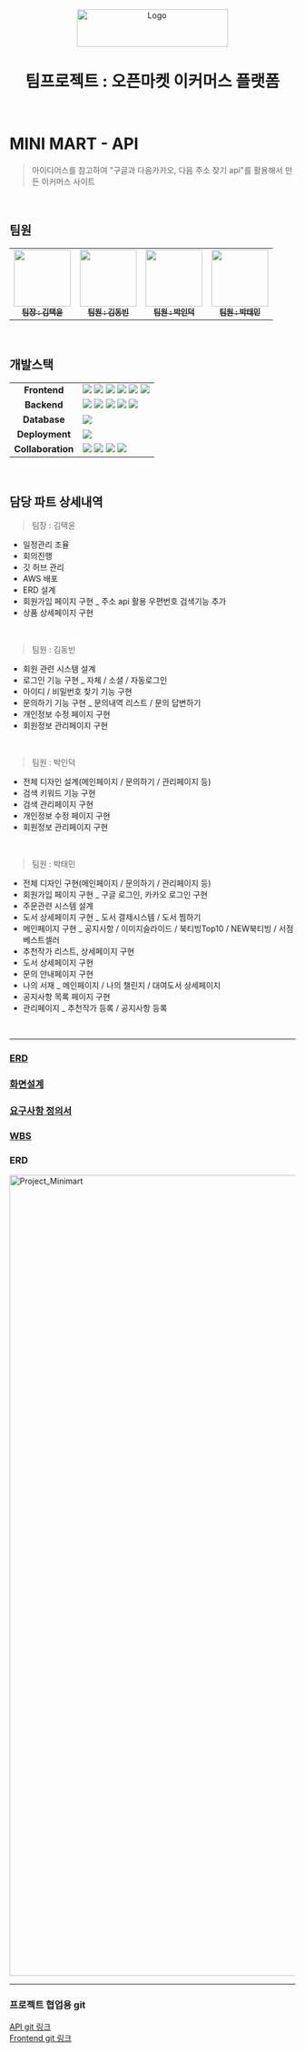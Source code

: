 <div align="center">
    <img width="266" height="66" alt="Logo" src="https://github.com/user-attachments/assets/f915497d-95ff-4921-8ec7-948a318e7f57" />
    <h1>팀프로젝트 : 오픈마켓 이커머스 플랫폼</h1>
</div>
<br />


# MINI MART - API
> 아이디어스를 참고하여 "구글과 다음카카오, 다음 주소 찾기 api"를 활용해서 만든 이커머스 사이트
<br />

## 팀원
<table>
  <tbody>
    <tr>
      <td align="center"><a href="https://github.com/KimTyun"><img src="https://avatars.githubusercontent.com/u/106860407?v=4" width="100px;" alt=""/><br /><sub><b>팀장 : 김택윤</b></sub></a><br /></td>
      <td align="center"><a href="https://github.com/K-cook517"><img src="https://avatars.githubusercontent.com/u/211454084?v=4" width="100px;" alt=""/><br /><sub><b>팀원 : 김동빈</b></sub></a><br />
</td>
      <td align="center"><a href="https://github.com/silvergraylap"><img src="https://avatars.githubusercontent.com/u/214441739?s=400&v=4" width="100px;" alt=""/><br /><sub><b>팀원 : 박인덕</b></sub></a><br />
</td>
      <td align="center"><a href="https://github.com/taemin2336"><img src="https://avatars.githubusercontent.com/u/165637767?v=4" width="100px;" alt=""/><br /><sub><b>팀원 : 박태민</b></sub></a><br /></td>
    </tr>
  </tbody>
</table>
<br />

## 개발스택
<table> <tr> <td align="center"><strong>Frontend</strong></td> <td> <img src="https://www.google.com/search?q=https://img.shields.io/badge/React-61DAFB%3Fstyle%3Dfor-the-badge%26logo%3DReact%26logoColor%3Dblack"/> <img src="https://img.shields.io/badge/Vite-646CFF?style=for-the-badge&logo=Vite&logoColor=white"/> <img src="https://www.google.com/search?q=https://img.shields.io/badge/Redux Toolkit-764ABC?style=for-the-badge&logo=Redux&logoColor=white"/> <img src="https://www.google.com/search?q=https://img.shields.io/badge/React Router-CA4245?style=for-the-badge&logo=React-Router&logoColor=white"/> <img src="https://www.google.com/search?q=https://img.shields.io/badge/Axios-5A29E4%3Fstyle%3Dfor-the-badge%26logo%3DAxios%26logoColor%3Dwhite"/> <img src="https://www.google.com/search?q=https://img.shields.io/badge/Styled Components-DB7093?style=for-the-badge&logo=styled-components&logoColor=white"/> </td> </tr> <tr> <td align="center"><strong>Backend</strong></td> <td> <img src="https://www.google.com/search?q=https://img.shields.io/badge/Node.js-339933%3Fstyle%3Dfor-the-badge%26logo%3DNode.js%26logoColor%3Dwhite"/> <img src="https://www.google.com/search?q=https://img.shields.io/badge/Express-000000%3Fstyle%3Dfor-the-badge%26logo%3DExpress%26logoColor%3Dwhite"/> <img src="https://www.google.com/search?q=https://img.shields.io/badge/Sequelize-52B0E7%3Fstyle%3Dfor-the-badge%26logo%3DSequelize%26logoColor%3Dwhite"/> <img src="https://www.google.com/search?q=https://img.shields.io/badge/Passport-34E27A%3Fstyle%3Dfor-the-badge%26logo%3DPassport%26logoColor%3Dwhite"/> <img src="https://www.google.com/search?q=https://img.shields.io/badge/JWT-000000%3Fstyle%3Dfor-the-badge%26logo%3DJSON-Web-Tokens%26logoColor%3Dwhite"/> </td> </tr> <tr> <td align="center"><strong>Database</strong></td> <td> <img src="https://img.shields.io/badge/MySQL-4479A1?style=for-the-badge&logo=MySQL&logoColor=white"/> </td> </tr> <tr> <td align="center"><strong>Deployment</strong></td> <td> <img src="https://www.google.com/search?q=https://img.shields.io/badge/AWS-232F3E%3Fstyle%3Dfor-the-badge%26logo%3DAmazon-AWS%26logoColor%3Dwhite"/> </td> </tr> <tr> <td align="center"><strong>Collaboration</strong></td> <td> <img src="https://www.google.com/search?q=https://img.shields.io/badge/Git-F05032%3Fstyle%3Dfor-the-badge%26logo%3DGit%26logoColor%3Dwhite"/> <img src="https://img.shields.io/badge/GitHub-181717?style=for-the-badge&logo=GitHub&logoColor=white"/> <img src="https://www.google.com/search?q=https://img.shields.io/badge/Figma-F24E1E%3Fstyle%3Dfor-the-badge%26logo%3DFigma%26logoColor%3Dwhite"/> <img src="https://www.google.com/search?q=https://img.shields.io/badge/Swagger-85EA2D%3Fstyle%3Dfor-the-badge%26logo%3DSwagger%26logoColor%3Dblack"/> </td> </tr> </table>
<br/>


## 담당 파트 상세내역
> 팀장 : 김택윤
  - 일정관리 조율
  - 회의진행
  - 깃 허브 관리 
  - AWS 배포
  - ERD 설계
  - 회원가입 페이지 구현 _ 주소 api 활용 우편번호 검색기능 추가
  - 상품 상세페이지 구현
<br />

> 팀원 : 김동빈
  - 회원 관련 시스템 설계
  - 로그인 기능 구현 _ 자체 / 소셜 / 자동로그인
  - 아이디 / 비밀번호 찾기 기능 구현
  - 문의하기 기능 구현 _ 문의내역 리스트 / 문의 답변하기
  - 개인정보 수정 페이지 구현
  - 회원정보 관리페이지 구현
<br />

> 팀원 : 박인덕
  - 전체 디자인 설계(메인페이지 / 문의하기 / 관리페이지 등)
  - 검색 키워드 기능 구현 
  - 검색 관리페이지 구현
  - 개인정보 수정 페이지 구현
  - 회원정보 관리페이지 구현
<br />

> 팀원 : 박태민
  - 전체 디자인 구현(메인페이지 / 문의하기 / 관리페이지 등)
  - 회원가입 페이지 구현 _ 구글 로그인, 카카오 로그인 구현
  - 주문관련 시스템 설계
  - 도서 상세페이지 구현 _ 도서 결제시스템 / 도서 찜하기
  - 메인페이지 구현 _ 공지사항 / 이미지슬라이드 / 북티빙Top10 / NEW북티빙 / 서점베스트셀러
  - 추천작가 리스트, 상세페이지 구현
  - 도서 상세페이지 구현
  - 문의 안내페이지 구현
  - 나의 서재 _ 메인페이지 / 나의 챌린지 / 대여도서 상세페이지
  - 공지사항 목록 페이지 구현 
  - 관리페이지 _ 추천작가 등록 / 공지사항 등록
<br />

------------

### [ERD](https://www.erdcloud.com/d/5DbeF5rmn7wWfd2pY)
### [화면설계](https://www.figma.com/design/gNTLe3DX9wBXhiyTJkqf9K/MiniMart-1%EC%A1%B0?node-id=0-1&p=f&t=SvgzfqY0tN9Gx9IE-0)
### [요구사항 정의서](https://docs.google.com/spreadsheets/d/1GHInQ2hytFaNt6-YlhG3UXCae5jtfOmglhQbD_xud9c/edit?gid=0#gid=0)
### [WBS](https://docs.google.com/spreadsheets/d/1jFEMKzmybVJZHq-4xkeZ1K3mxzsNqekl/edit?gid=543982498#gid=543982498)


### ERD
<img width="3020" height="1412" alt="Project_Minimart" src="https://github.com/user-attachments/assets/c72c3506-1b1d-47dc-8d45-e4f05a855680" />

------------

### 프로젝트 협업용 git
<a href="https://github.com/KimTyun/MiniMart-api">API git 링크</a>
<br />
<a href="https://github.com/KimTyun/MiniMart-frontend">Frontend git 링크</a>

